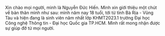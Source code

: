 Xin chào mọi người, mình là Nguyễn Đức Hiến. Mình xin giới thiệu một chút về bản thân mình như sau: mình năm nay 18 tuổi, tới từ tỉnh Bà Rịa - Vũng Tàu và hiện đang là sinh viên năm nhất lớp KHMT2023.1 trường Đại học Công nghệ Thông tin - Đại học Quốc gia TP.HCM. Mình rất mong nhận được sự giúp đỡ từ mọi người.
